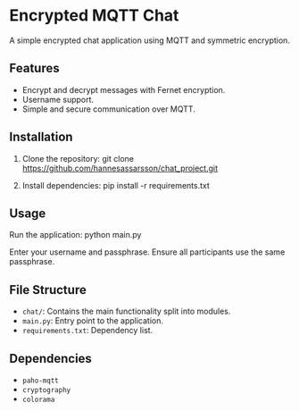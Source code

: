 # Encrypted MQTT Chat

A simple encrypted chat application using MQTT and symmetric encryption.

## Features
- Encrypt and decrypt messages with Fernet encryption.
- Username support.
- Simple and secure communication over MQTT.

## Installation
1. Clone the repository: git clone https://github.com/hannesassarsson/chat_project.git

2. Install dependencies: pip install -r requirements.txt

## Usage
Run the application: python main.py

Enter your username and passphrase. Ensure all participants use the same passphrase.

## File Structure
- `chat/`: Contains the main functionality split into modules.
- `main.py`: Entry point to the application.
- `requirements.txt`: Dependency list.

## Dependencies
- `paho-mqtt`
- `cryptography`
- `colorama`